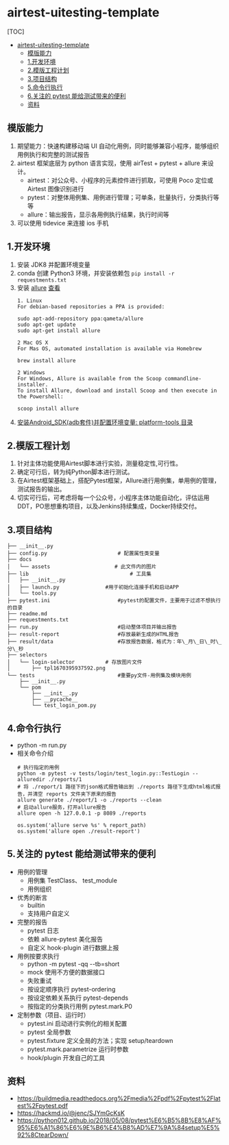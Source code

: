 # airtest-uitesting-template

[TOC]
<!-- TOC -->
* [airtest-uitesting-template](#airtest-uitesting-template)
  * [模版能力](#)
  * [1.开发环境](#1)
  * [2.模版工程计划](#2)
  * [3.项目结构](#3)
  * [5.命令行执行](#5)
  * [6.关注的 pytest 能给测试带来的便利](#6-pytest-)
  * [资料](#)
<!-- TOC -->

## 模版能力

1. 期望能力：快速构建移动端 UI 自动化用例，同时能够兼容小程序，能够组织用例执行和完整的测试报告
2. airtest 框架底层为 python 语言实现，使用 airTest + pytest + allure 来设计。
   - airtest：对公众号、小程序的元素控件进行抓取，可使用 Poco 定位或 Airtest 图像识别进行
   - pytest：对整体用例集、用例进行管理；可单条，批量执行，分类执行等等
   - allure：输出报告，显示各用例执行结果，执行时间等
3. 可以使用 tidevice 来连接 ios 手机

## 1.开发环境

1. 安装 JDK8 并配置环境变量
2. conda 创建 Python3 环境，并安装依赖包 `pip install -r requestments.txt`
3. 安装 [allure](https://github.com/allure-framework/allure2/releases) [查看](https://docs.qameta.io/allure-report/#_installing_a_commandline)
    ```text
    1. Linux
    For debian-based repositories a PPA is provided:
    
    sudo apt-add-repository ppa:qameta/allure
    sudo apt-get update 
    sudo apt-get install allure
    
    2 Mac OS X
    For Mas OS, automated installation is available via Homebrew
    
    brew install allure
    
    2 Windows
    For Windows, Allure is available from the Scoop commandline-installer.
    To install Allure, download and install Scoop and then execute in the Powershell:
    
    scoop install allure
    ```
4. [安装Android_SDK(adb套件)并配置环境变量: platform-tools 目录](https://www.cnblogs.com/gufengchen/p/11038029.html)

## 2.模版工程计划

1. 针对主体功能使用Airtest脚本进行实验，测量稳定性,可行性。
2. 确定可行后，转为纯Python脚本进行测试。
3. 在Airtest框架基础上，搭配Pytest框架，Allure进行用例集，单用例的管理，测试报告的输出。
4. 切实可行后，可考虑将每一个公众号，小程序主体功能自动化，评估运用DDT，PO思想重构项目，以及Jenkins持续集成，Docker持续交付。

## 3.项目结构

```text
├── __init__.py
├── config.py                       # 配置属性类变量
├── docs
│   └── assets                     # 此文件内的图片
├── lib                                 # 工具集
│   ├── __init__.py
│   ├── launch.py               #用于初始化连接手机和启动APP
│   └── tools.py
├── pytest.ini                      #pytest的配置文件，主要用于过滤不想执行的目录
├── readme.md
├── requestments.txt
├── run.py                          #启动整体项目并输出报告
├── result-report                   #存放最新生成的HTML报告
├── result/data                     #存放报告数据，格式为：年\_月\_日\_时\_分\_秒
├── selectors
│   └── login-selector          # 存放图片文件
│       ├── tpl1670395937592.png
└── tests                           #重要py文件-用例集及模块用例
    ├── __init__.py
    └── pom
        ├── __init__.py
        ├── __pycache__
        └── test_login_pom.py
```

## 4.命令行执行

- python -m run.py
- 相关命令介绍
  ```shell
  # 执行指定的用例
  python -m pytest -v tests/login/test_login.py::TestLogin --alluredir ./reports/1
  # 将 ./report/1 路径下的json格式报告输出到 ./reports 路径下生成html格式报告，并清空 reports 文件夹下原来的报告
  allure generate ./report/1 -o ./reports --clean
  # 启动allure服务，打开allure报告
  allure open -h 127.0.0.1 -p 8089 ./reports
  
  os.system('allure serve %s' % report_path)
  os.system('allure open ./result-report')
  ```

## 5.关注的 pytest 能给测试带来的便利

- 用例的管理
  - 用例集 TestClass、 test_module
  - 用例组织
- 优秀的断言
  - builtin
  - 支持用户自定义
- 完整的报告
  - pytest 日志
  - 依赖 allure-pytest 美化报告
  - 自定义 hook-plugin 进行数据上报
- 用例按要求执行
  - python -m pytest -qq --tb=short
  - mock 使用不方便的数据接口
  - 失败重试
  - 按设定顺序执行 pytest-ordering
  - 按设定依赖关系执行 pytest-depends
  - 按指定的分类执行用例 pytest.mark.P0
- 定制参数（项目、运行时）
  - pytest.ini 启动进行实例化的相关配置
  - pytest 全局参数
  - pytest.fixture 定义全局的方法；实现 setup/teardown
  - pytest.mark.parametrize  运行时参数
  - hook/plugin  开发自己的工具

## 资料

- https://buildmedia.readthedocs.org%2Fmedia%2Fpdf%2Fpytest%2Flatest%2Fpytest.pdf
- <https://hackmd.io/@jenc/SJYmGcKsK>
- <https://python012.github.io/2018/05/08/pytest%E6%B5%8B%E8%AF%95%E6%A1%86%E6%9E%B6%E4%B8%AD%E7%9A%84setup%E5%92%8CtearDown/>